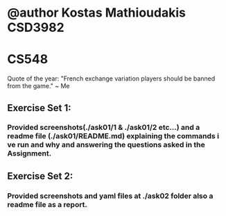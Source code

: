 # @author Kostas Mathioudakis CSD3982 #
# CS548 #
Quote of the year: "French exchange variation players should be banned from the game." ~ Me

## Exercise Set 1: ##      
### Provided screenshots(./ask01/1 & ./ask01/2 etc...) and a readme file (./ask01/README.md) explaining the commands i ve run and why and answering the questions asked in the Assignment. ###

## Exercise Set 2: ##      
### Provided screenshots and yaml files at ./ask02 folder also a readme file as a report. ###
